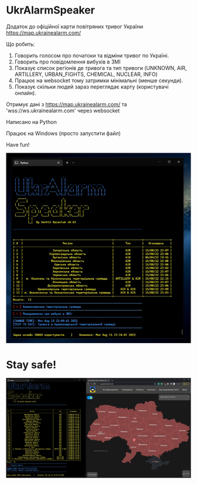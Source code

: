 # UkrAlarmSpeaker
Додаток до офіційної карти повітряних тривог України https://map.ukrainealarm.com/

Що робить:
1. Говорить голосом про початоки та відміни тривог по Україні.
2. Говорить про повідомлення вибухів в ЗМІ
3. Показує список регіонів де тривога та тип тривоги (UNKNOWN, AIR, ARTILLERY, URBAN_FIGHTS, CHEMICAL, NUCLEAR, INFO)
4. Працює на websocket тому затримки мінімальні (менше секунди).
5. Показує скільки людей зараз переглядає карту (користувачі онлайн).

Отримує дані з https://map.ukrainealarm.com/ та 'wss://ws.ukrainealarm.com' через websocket

Написано на Python

Працює на Windows (просто запустити файл)

Have fun!

<img src="A1.jpg">

# Stay safe!
<img src="A2.jpg">
